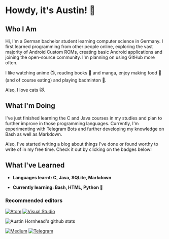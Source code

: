 # Howdy, it's Austin! 🤙

## Who I Am

Hi, I'm a German bachelor student learning computer science in Germany. I first learned programming from other people online, exploring the vast majority of Android Custom ROMs, creating basic Android applications and joining the open-source community. I'm planning on using GitHub more often. 

I like watching anime :tv:, reading books :book: and manga, enjoy making food 🍝 (and of course eating) and playing badminton :badminton:.
 
Also, I love cats :cat:.

## What I'm Doing

I've just finished learning the C and Java courses in my studies and plan to further improve in those programming languages. Currently, I'm experimenting with Telegram Bots and further developing my knowledge on Bash as well as Markdown.

Also, I've started writing a blog about things I've done or found worthy to write of in my free time. Check it out by clicking on the badges below! 

## What I've Learned

- **Languages learnt: C, Java, SQLite, Markdown**
 
- **Currently learning: Bash, HTML, Python :snake:**

### Recommended editors
[![Atom](https://img.shields.io/badge/atom-28b463.svg?style=for-the-badge&logo=atom)](https://atom.io/)
[![Visual Studio](https://img.shields.io/badge/VisualStudioCode-1da1f2.svg?style=for-the-badge&logo=visual-studio-code)](https://vscodium.com/)

![Austin Hornhead's github stats](https://github-readme-stats.vercel.app/api?username=marchingon12&show_icons=true&theme=dark)

[![Medium](https://img.shields.io/badge/medium-black.svg?style=for-the-badge&logo=medium)](https://medium.com/@austinsama_12)
[![Telegram](https://img.shields.io/badge/telegram-1b77FF.svg?style=for-the-badge&logo=telegram)](https://t.me/BlogByAustinSama)


<!--
**marchingon12/marchingon12** is a ✨ _special_ ✨ repository because its `README.md` (this file) appears on your GitHub profile.

Here are some ideas to get you started:

- 🔭 I’m currently working on ...
- 🌱 I’m currently learning ...
- 👯 I’m looking to collaborate on ...
- 🤔 I’m looking for help with ...
- 💬 Ask me about ...
- 📫 How to reach me: ...
- 😄 Pronouns: ...
- ⚡ Fun fact: ...
-->

